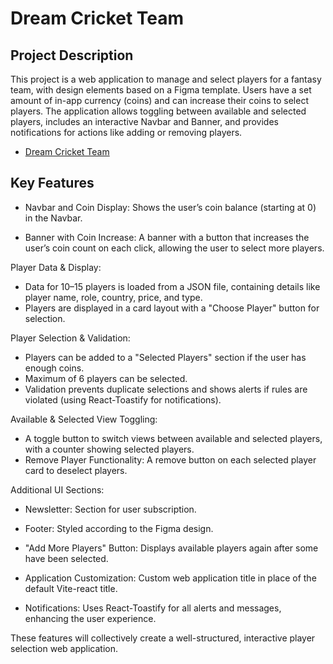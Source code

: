 # Dream Cricket Team

## Project Description

This project is a web application to manage and select players for a fantasy team, with design elements based on a Figma template. Users have a set amount of in-app currency (coins) and can increase their coins to select players. The application allows toggling between available and selected players, includes an interactive Navbar and Banner, and provides notifications for actions like adding or removing players.

- [Dream Cricket Team](https://dream-cricket-team-ns.netlify.app/)

## Key Features
- Navbar and Coin Display: Shows the user’s coin balance (starting at 0) in the Navbar.

- Banner with Coin Increase: A banner with a button that increases the user’s coin count on each click, allowing the user to select more players.

Player Data & Display:

- Data for 10–15 players is loaded from a JSON file, containing details like player name, role, country, price, and type.
- Players are displayed in a card layout with a "Choose Player" button for selection.

Player Selection & Validation:

- Players can be added to a "Selected Players" section if the user has enough coins.
- Maximum of 6 players can be selected.
- Validation prevents duplicate selections and shows alerts if rules are violated (using React-Toastify for notifications).

Available & Selected View Toggling:
- A toggle button to switch views between available and selected players, with a counter showing selected players.
- Remove Player Functionality: A remove button on each selected player card to deselect players.

Additional UI Sections:
- Newsletter: Section for user subscription.
- Footer: Styled according to the Figma design.
- "Add More Players" Button: Displays available players again after some have been selected.

- Application Customization: Custom web application title in place of the default Vite-react title.

- Notifications: Uses React-Toastify for all alerts and messages, enhancing the user experience.

These features will collectively create a well-structured, interactive player selection web application.
